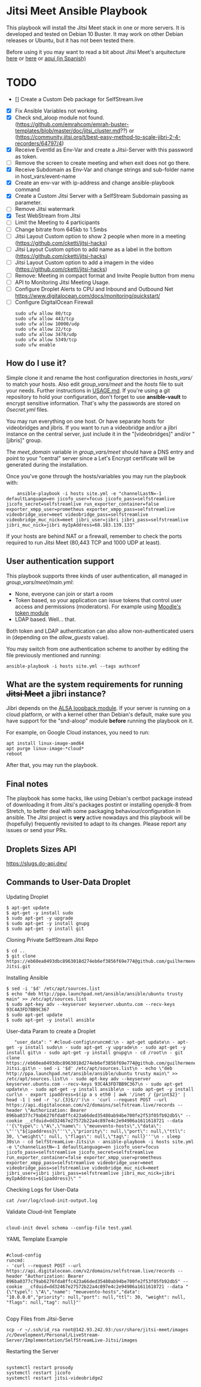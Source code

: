 # Jitsi Meet Ansible Playbook

This playbook will install the Jitsi Meet stack in one or more servers.  It is
developed and tested on Debian 10 Buster. It may work on other Debian releases
or Ubuntu, but it has not been tested there.

Before using it you may want to read a bit about Jitsi Meet's arquitecture [here](https://docs.easyjitsi.com/docs/architecture) or [here](https://github.com/jitsi/jitsi-meet/blob/master/doc/scalable-installation.md) or [aquí (in Spanish)](https://blog.inittab.org/administracion-sistemas/instalar-un-servidor-de-videoconferencia-libre-jitsi-meet-i-la-teoria/)

# TODO

- [] Create a Custom Deb package for SelfStream.live
- [X] Fix Ansible Variables not working.
- [X] Check snd_aloop module not found. (https://github.com/emrahcom/emrah-buster-templates/blob/master/doc/jitsi_cluster.md??) or (https://community.jitsi.org/t/best-easy-method-to-scale-jibri-2-4-recorders/64797/4)
- [X] Receive EventId as Env-Var and create a Jitsi-Server with this password as token.
- [ ] Remove the screen to create meeting and when exit does not go there.
- [X] Receive Subdomain as Env-Var and change strings and sub-folder name in host_vars/event-name
- [X] Create an env-var with ip-address and change ansible-playbook command
- [X] Create a Custom Jitsi Server with a SelfStream Subdomain passing as parameter.
- [ ] Remove Jitsi watermark
- [X] Test WebStream from Jitsi
- [ ] Limit the Meeting to 4 participants
- [ ] Change bitrate from 645kb to 1.5mbs
- [ ] Jitsi Layout Custom option to show 2 people when more in a meeting (https://github.com/cketti/jitsi-hacks)
- [ ] Jitsi Layout Custom option to add name as a label in the bottom (https://github.com/cketti/jitsi-hacks)
- [ ] Jitsi Layout Custom option to add a imagem in the video (https://github.com/cketti/jitsi-hacks)
- [ ] Remove: Meeting in compact format and Invite People button from menu 
- [ ] API to Monitoring Jitsi Meeting Usage.
- [ ] Configure Droplet Alerts to CPU and Inbound and Outbound Net https://www.digitalocean.com/docs/monitoring/quickstart/
- [ ] Configure DigitalOcean Firewall 
    ``` 
    sudo ufw allow 80/tcp
    sudo ufw allow 443/tcp
    sudo ufw allow 10000/udp
    sudo ufw allow 22/tcp
    sudo ufw allow 3478/udp
    sudo ufw allow 5349/tcp
    sudo ufw enable
    ```

## How do I use it?

Simple clone it and rename the host configuration directories in *hosts_vars/*
to match your hosts.
Also edit *group_vars/meet* and the *hosts* file to suit your needs.
Further instructions in [USAGE.md](USAGE.md).
If you're using a git repository to hold your configuration, don't forget to
use **ansible-vault** to encrypt sensitive information. That's why the passwords
are stored on *0secret.yml* files.

You may run everything on one host. Or have separate hosts for videobridges and
jibris. If you want to run a videobridge and/or a jibri instance on the central
server, just include it in the "[videobridges]" and/or "[jibris]" group.

The *meet_domain* variable in *group_vars/meet* should have a DNS entry and
point to your "central" server since a Let's Encrypt certificate will be
generated during the installation.

Once you've gone through the hosts/variables you may run the playbook with:
```
    ansible-playbook -i hosts site.yml -e "channelLastN=-1 defaultLanguage=en jicofo_user=focus jicofo_pass=selfstreamlive jicofo_secret=selfstreamlive run_exporter_container=false exporter_xmpp_user=prometheus exporter_xmpp_pass=selfstreamlive videobridge_user=meet videobridge_pass=selfstreamlive videobridge_muc_nick=meet jibri_user=jibri jibri_pass=selfstreamlive jibri_muc_nick=jibri myIpAddress=68.183.139.133"
```
If your hosts are behind NAT or a firewall, remember to check the ports
required to run Jitsi Meet (80,443 TCP and 1000 UDP at least).

## User authentication support

This playbook supports three kinds of user authentication, all managed in
*group_vars/meet/main.yml*:
- None, everyone can join or start a room
- Token based, so your application can issue tokens that control user access
  and permissions (moderators). For example using [Moodle's token module](https://github.com/udima-university/moodle-mod_jitsi)
- LDAP based. Well... that.

Both token and LDAP authentication can also allow non-authenticated users in
(depending on the *allow_guests* value).

You may switch from one authentication scheme to another by editing the file
previously mentioned and running:

    ansible-playbook -i hosts site.yml --tags authconf

## What are the system requirements for running ~~Jitsi Meet~~ a jibri instance?

Jibri depends on the [ALSA loopback module](https://github.com/jitsi/jibri/blob/master/README.md#alsa-and-loopback-device).
If your server is running on a cloud platform, or with a kernel other than
Debian's default, make sure you have support for the "snd-aloop" module
**before** running the playbook on it.

For example, on Google Cloud instances, you need to run:

    apt install linux-image-amd64
    apt purge linux-image-*cloud*
    reboot

After that, you may run the playbook.

## Final notes

The playbook has some hacks, like using Debian's certbot package instead of
downloading it from Jitsi's packages postint or installing openjdk-8 from
Stretch, to better deal with some packaging behaviour/configuration in
ansible. The Jitsi project is **very** active nowadays and this playbook will
be (hopefully) frequently revisited to adapt to its changes. Please report any
issues or send your PRs.

## Droplets Sizes API

https://slugs.do-api.dev/

## Commands to User-Data Droplet

Updating Droplet

```
$ apt-get update
$ apt-get -y install sudo
$ sudo apt-get -y upgrade
$ sudo apt-get -y install gnupg
$ sudo apt-get -y install git

```

Cloning Private SelfStream Jitsi Repo

```
$ cd ..
$ git clone https://eb60ea0493dbc8963018d274eb6ef3856f69e774@github.com/guilhermeneves/SelfStreamLive-Jitsi.git

```

Installing Ansible

```
$ sed -i '$d' /etc/apt/sources.list
$ echo "deb http://ppa.launchpad.net/ansible/ansible/ubuntu trusty main" >> /etc/apt/sources.list
$ sudo apt-key adv --keyserver keyserver.ubuntu.com --recv-keys 93C4A3FD7BB9C367
$ sudo apt-get update
$ sudo apt-get -y install ansible

```

User-data Param to create a Droplet

```
   "user_data": " #cloud-config\nruncmd:\n - apt-get update\n - apt-get -y install sudo\n - sudo apt-get -y upgrade\n - sudo apt-get -y install git\n - sudo apt-get -y install gnupg\n - cd /root\n - git clone https://eb60ea0493dbc8963018d274eb6ef3856f69e774@github.com/guilhermeneves/SelfStreamLive-Jitsi.git\n - sed -i '$d' /etc/apt/sources.list\n - echo \"deb http://ppa.launchpad.net/ansible/ansible/ubuntu trusty main\" >> /etc/apt/sources.list\n - sudo apt-key adv --keyserver keyserver.ubuntu.com --recv-keys 93C4A3FD7BB9C367\n - sudo apt-get update\n - sudo apt-get -y install ansible\n - sudo apt-get -y install curl\n - export ipaddress=$(ip a s eth0 | awk '/inet / {print$2}' | head -1 | sed -r 's/.{3}$//')\n - 'curl --request POST --url https://api.digitalocean.com/v2/domains/selfstream.live/records --header \"Authorization: Bearer 896ba0377c79ab6276fda8ffc423a66ded35480ab94be700fe2f53f05fb92db5\" --cookie __cfduid=dd32467e27572b22a4c897e4c2e94906a1611618721 --data ''{\"type\": \"A\",\"name\": \"meuevento-hosts\",\"data\": \"''\"${ipaddress}\"''\",\"priority\": null,\"port\": null,\"ttl\": 30, \"weight\": null, \"flags\": null,\"tag\": null}'''\n - sleep 30s\n - cd SelfStreamLive-Jitsi\n - ansible-playbook -i hosts site.yml -e \"channelLastN=-1 defaultLanguage=en jicofo_user=focus jicofo_pass=selfstreamlive jicofo_secret=selfstreamlive run_exporter_container=false exporter_xmpp_user=prometheus exporter_xmpp_pass=selfstreamlive videobridge_user=meet videobridge_pass=selfstreamlive videobridge_muc_nick=meet jibri_user=jibri jibri_pass=selfstreamlive jibri_muc_nick=jibri myIpAddress=${ipaddress}\" "

```

Checking Logs for User-Data

```
cat /var/log/cloud-init-output.log

```

Validate Cloud-Init Template

```

cloud-init devel schema --config-file test.yaml

```

YAML Template Example

```

#cloud-config
runcmd:
- 'curl --request POST --url https://api.digitalocean.com/v2/domains/selfstream.live/records --header "Authorization: Bearer 896ba0377c79ab6276fda8ffc423a66ded35480ab94be700fe2f53f05fb92db5" --cookie __cfduid=dd32467e27572b22a4c897e4c2e94906a1611618721 --data "{\"type\": \"A\","name": "meuevento-hosts","data": "10.0.0.0","priority": null,"port": null,"ttl": 30, "weight": null, "flags": null,"tag": null}"'


```

Copy Files from Jitsi-Serve

```
scp -r ~/.ssh/id_rsa root@142.93.242.93:/usr/share/jitsi-meet/images  /c/Development/Personal/LiveStream-Server/Implementation/SelfStreamLive-Jitsi/images

```

Restarting the Server

```

systemctl restart prosody
systemctl restart jicofo
systemctl restart jitsi-videobridge2

```